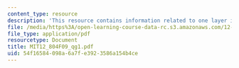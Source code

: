 ```yaml
---
content_type: resource
description: 'This resource contains information related to one layer inversion. '
file: /media/https%3A/open-learning-course-data-rc.s3.amazonaws.com/12-804-large-scale-flow-dynamics-lab-fall-2009/54f16584098a6a7fe3923586a154b4ce_MIT12_804F09_qg1.pdf
file_type: application/pdf
resourcetype: Document
title: MIT12_804F09_qg1.pdf
uid: 54f16584-098a-6a7f-e392-3586a154b4ce
---
```

